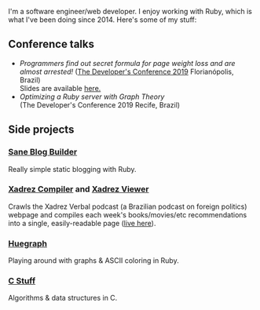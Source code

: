 I'm a software engineer/web developer. I enjoy working with Ruby, which is what I've been doing since 2014. Here's some of my stuff:

## Conference talks

*   _Programmers find out secret formula for page weight loss and are almost arrested!_
    ([The Developer's Conference 2019](http://www.thedevelopersconference.com.br/tdc/2019/florianopolis/trilha-web-frontend) Florianópolis, Brazil) <br> Slides are available [here.](/assets/tdc-1.pptx)
*   _Optimizing a Ruby server with Graph Theory_ <br>
    (The Developer's Conference 2019 Recife, Brazil)

## Side projects

### [Sane Blog Builder](https://github.com/lbrito1/sane-blog-builder)
Really simple static blogging with Ruby.

### [Xadrez Compiler](https://github.com/lbrito1/xadrez-compiler) and [Xadrez Viewer](https://github.com/lbrito1/xadrez-viewer)
Crawls the Xadrez Verbal podcast (a Brazilian podcast on foreign politics) webpage and compiles each week's books/movies/etc recommendations into a single, easily-readable page ([live here](http://enpassant.tk/)).

### [Huegraph](https://github.com/lbrito1/huegraph)
Playing around with graphs & ASCII coloring in Ruby.

### [C Stuff](https://github.com/lbrito1/cstuff)
Algorithms & data structures in C.

